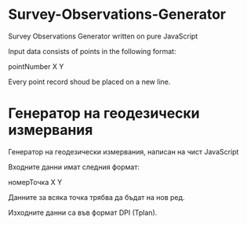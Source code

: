 Survey-Observations-Generator
=============================

Survey Observations Generator written on pure JavaScript

Input data consists of points in the following format:

pointNumber X Y

Every point record shoud be placed on a new line.

 
Генератор на геодезически измервания
=============================

Генератор на геодезически измервания, написан на чист JavaScript

Входните данни имат следния формат:

номерТочка X Y

Данните за всяка точка трябва да бъдат на нов ред.

Изходните данни са във формат DPI (Tplan).
